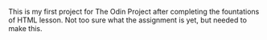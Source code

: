This is my first project for The Odin Project after completing the 
fountations of HTML lesson. Not too sure what the assignment is yet, but 
needed to make this. 
